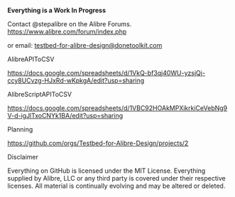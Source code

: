 **Everything is a Work In Progress**

Contact @stepalibre on the Alibre Forums. https://www.alibre.com/forum/index.php 

or email: testbed-for-alibre-design@donetoolkit.com

AlibreAPIToCSV

https://docs.google.com/spreadsheets/d/1VkQ-bf3qj40WU-yzsjQj-ccy8UCvzg-HJxRd-wKpkgA/edit?usp=sharing

AlibreScriptAPIToCSV

https://docs.google.com/spreadsheets/d/1VBC92HOAkMPXikrkiCeVebNg9V-d-igJlTxoCNYk1BA/edit?usp=sharing

Planning

https://github.com/orgs/Testbed-for-Alibre-Design/projects/2

Disclaimer

Everything on GitHub is licensed under the MIT License. Everything supplied by Alibre, LLC or any third party is covered under their respective licenses.
All material is continually evolving and may be altered or deleted.
